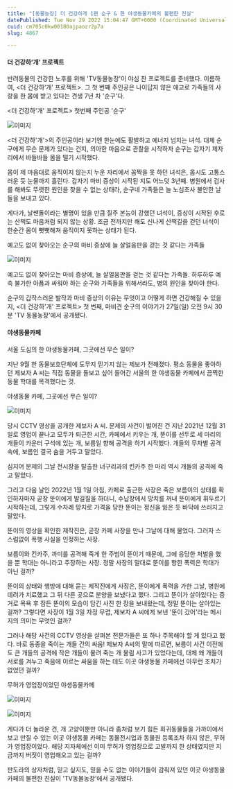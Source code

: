 ```yaml
---
title: "[동물농장] 더 건강하개 1편 순구 & 한 야생동물카페의 불편한 진실"
datePublished: Tue Nov 29 2022 15:04:47 GMT+0000 (Coordinated Universal Time)
cuid: cm705c0kw00180ajpaozr2p7a
slug: 4867

---
```



#### 더 건강하‘개’ 프로젝트

반려동물의 건강한 노후를 위해 'TV동물농장'이 야심 찬 프로젝트를 준비했다. 이름하여, <더 건강하‘개’ 프로젝트>. 그 첫 번째 주인공은 나이답지 않은 애교로 가족들의 사랑을 한 몸에 받고 있다는 견생 7년 차 '순구'다.

<더 건강하'개' 프로젝트> 첫번째 주인공 '순구'

![이미지](https://cdn.hashnode.com/res/hashnode/image/upload/v1739258033760/b691d9bc-09c4-4984-95ea-1e157cc6fa8e.png)

<더 건강하'개'>의 주인공이라 보기엔 한눈에도 활발하고 에너지 넘치는 녀석. 대체 순구에게 무슨 문제가 있다는 건지, 의아한 마음으로 관찰을 시작하자 순구는 갑자기 제자리에서 바들바들 몸을 떨기 시작했다.

몸이 제 마음대로 움직이지 않는지 누운 자리에서 꼼짝을 못 하던 녀석은, 몹시도 고통스러운 듯 눈물까지 흘린다. 갑자기 마비 증상이 시작된 지도 어느덧 3년째. 병원에서 검사를 해봐도 뚜렷한 원인을 찾을 수 없는 상태라, 순구네 가족들은 늘 노심초사 불안한 날들을 보내고 있다.

게다가, 날쌘돌이라는 별명이 있을 만큼 질주 본능이 강했던 녀석이, 증상이 시작된 후로는 산책도 마음처럼 되지 않는 상황. 조금 전까지만 해도 신나게 산책길을 걷던 녀석이 한순간 몸이 뻣뻣해져 움직이지 못하는 상태가 된다.

예고도 없이 찾아오는 순구의 마비 증상에 늘 살얼음판을 걷는 것 같다는 가족들

![이미지](https://cdn.hashnode.com/res/hashnode/image/upload/v1739258036014/3aba6766-64ba-47fb-9802-63275e3a18e2.png)

예고도 없이 찾아오는 마비 증상에, 늘 살얼음판을 걷는 것 같다는 가족들. 하루하루 예측 불가한 아픔과 싸워야 하는 순구와 가족들을 위해서라도, 병의 원인을 찾아야 한다.

순구의 갑작스러운 발작과 마비 증상의 이유는 무엇이고 어떻게 하면 건강해질 수 있을지, <더 건강하'개' 프로젝트> 첫 번째, 마비견 순구의 이야기가 27일(일) 오전 9시 30분 'TV 동물농장'에서 공개됐다.

#### 야생동물카페

서울 도심의 한 야생동물카페, 그곳에선 무슨 일이?

지난 9월 한 동물보호단체에 도무지 믿기지 않는 제보가 전해졌다. 평소 동물을 좋아하던 제보자 A 씨는 직접 동물을 돌보고 싶어 들어간 서울의 한 야생동물 카페에서 끔찍한 동물 학대를 목격했다는 것.

야생동물 카페, 그곳에선 무슨 일이?

![이미지](https://cdn.hashnode.com/res/hashnode/image/upload/v1739258038282/2015ffe5-918a-46f5-9208-9449b02b078a.png)

당시 CCTV 영상을 공개한 제보자 A 씨. 문제의 사건이 벌어진 건 지난 2021년 12월 31일로 영업이 끝나고 모두가 퇴근한 시간, 카페에서 키우는 개, 뚠이를 선두로 세 마리의 개들이 카운터 구석에 있는 개, 보름일 향해 공격을 하기 시작했다. 개들의 무차별 공격 속에, 보름인 결국 숨을 거두고 말았다.

심지어 문제의 그날 전시장을 탈출한 너구리과의 킨카주 한 마리 역시 개들의 공격에 죽고 말았다.

그리고 다음 날인 2022년 1월 1일 아침, 카페로 출근한 사장은 죽은 보름이의 상태를 확인하자마자 곧장 뚠이에게 발길질을 하더니, 수납장에서 망치를 꺼내 뚠이에게 휘두르기 시작하는데, 그렇게 수차례 망치로 가격을 당한 뚠이는 정신을 잃은 듯 바닥에 쓰러지고 말았다.

뚠이의 영상을 확인한 제작진은, 곧장 카페 사장을 만나 그날에 대해 물었다. 그러자 스스럼없이 폭행 사실을 인정하는 사장.

보름이와 킨카주, 까미를 공격해 죽게 한 주범이 뚠이기 때문에, 그에 응당한 처벌을 했을 뿐 학대는 아니라고 주장하는 사장. 정말 사장의 말대로 뚠이를 향한 폭력은 학대가 아닌 걸까?

뚠이의 상태와 행방에 대해 묻는 제작진에게 사장은, 뚠이에게 폭력을 가한 그날, 병원에 데려가 치료했고 그 뒤 다른 곳으로 분양을 보냈다고 했다. 그리고 뚠이가 살아있다는 증거로 목욕 후 잠든 뚠이의 모습이 담긴 사진 한 장을 보내왔는데, 정말 뚠이는 살아있는 걸까? 그렇다면 사장이 1월 3일 자정 무렵, 제보자 A 씨에게 보낸 '뚠이 갔어'라는 메시지의 의미는 무엇인 걸까?

그러나 해당 사건의 CCTV 영상을 살펴본 전문가들은 또 하나 주목해야 할 게 있다고 했다. 바로 동종을 죽이는 개들 간의 싸움! 제보자 A씨의 말에 따르면, 보름이 사건 이전에도 큰 개들의 공격에 작은 개들이 물려 죽는 개 물림 사고가 있었다는데, 대체 왜 개들이 서로를 겨누고 죽음에 이르는 싸움을 하는 데도 이곳 야생동물 카페에선 아무런 조치가 없었던 걸까?

무허가 영업장이었던 야생동물카페

![이미지](https://cdn.hashnode.com/res/hashnode/image/upload/v1739258040892/dcf3e787-dd69-46da-bbb2-64872f86f29f.png)

![이미지](https://cdn.hashnode.com/res/hashnode/image/upload/v1739258043175/a02f8889-ab35-4be0-a5c0-0a4348814be4.png)

게다가 더 놀라운 건, 개 고양이뿐만 아니라 좀처럼 보기 힘든 희귀동물들을 가까이에서 보고 만질 수 있는 이곳 야생동물 카페는 동물전시업과 동물원 등록조차 하지 않은, 무허가 영업장이었다. 해당 지자체에선 이미 무허가 영업장으로 고발까지 한 상태였지만 지금까지 버젓이 영업해오고 있는 걸까?

판도라의 상자처럼, 믿고 싶지도, 믿을 수도 없는 이야기들이 감춰져 있던 이곳 야생동물 카페의 불편한 진실이 'TV동물농장'에서 공개됐다.